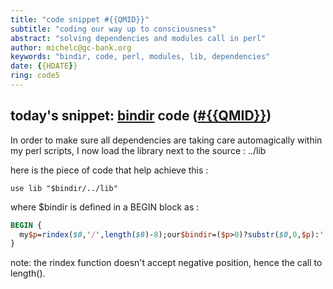 ```yaml
---
title: "code snippet #{{QMID}}"
subtitle: "coding our way up to consciousness"
abstract: "solving dependencies and modules call in perl"
author: michelc@gc-bank.org
keywords: "bindir, code, perl, modules, lib, dependencies"
date: {{HDATE}}
ring: code5
---
```

## today's snippet: [bindir](https://cloudflare-ipfs.com/ipfs/{{QM}}) code ([#{{QMID}}][snip])

In order to make sure all dependencies are taking care automagically
within my perl scripts, I now load the library next to the source : ../lib

here is the piece of code that help achieve this :

``use lib "$bindir/../lib"``

where $bindir is defined in a BEGIN block as :

```perl
BEGIN {
  my$p=rindex($0,'/',length($0)-8);our$bindir=($p>0)?substr($0,0,$p):'.';
}
```

note: the rindex function doesn't accept negative position, hence the call to length().

[snip]: https://qwant.com/?q=%26g+%23{{QMID}}

<!--
 $qm: {{QM}}$
 -->
